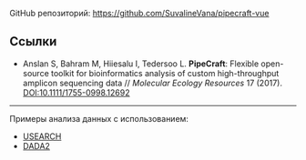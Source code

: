 
GitHub репозиторий: https://github.com/SuvalineVana/pipecraft-vue


## Ссылки

- Anslan S, Bahram M, Hiiesalu I, Tedersoo L. **PipeCraft**: Flexible open-source toolkit for bioinformatics analysis of custom high-throughput amplicon sequencing data // _Molecular Ecology Resources_ 17 (2017). [DOI:10.1111/1755-0998.12692](https://onlinelibrary.wiley.com/doi/10.1111/1755-0998.12692)


_________________

Примеры анализа данных с использованием:
- [USEARCH](01_USEARCH.md)
- [DADA2](02_DADA2.md)

